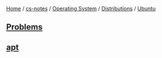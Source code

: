 [Home](https://mengxianbin.github.io) /
[cs-notes](https://mengxianbin.github.io/cs-notes/site) /
[Operating System](https://mengxianbin.github.io/cs-notes/site/Operating%20System) /
[Distributions](https://mengxianbin.github.io/cs-notes/site/Operating%20System/Distributions) /
[Ubuntu](https://mengxianbin.github.io/cs-notes/site/Operating%20System/Distributions/Ubuntu)

## [Problems](https://mengxianbin.github.io/cs-notes/site/Operating%20System/Distributions/Ubuntu/Problems/)

## [apt](https://mengxianbin.github.io/cs-notes/site/Operating%20System/Distributions/Ubuntu/apt/)
